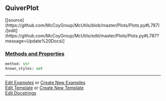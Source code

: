## <a id="McUtils.Plots.Plots.QuiverPlot">QuiverPlot</a> 
<div class="docs-source-link" markdown="1">
[[source](https://github.com/McCoyGroup/McUtils/blob/master/Plots/Plots.py#L787)/[edit](https://github.com/McCoyGroup/McUtils/edit/master/Plots/Plots.py#L787?message=Update%20Docs)]
</div>



<div class="collapsible-section">
 <div class="collapsible-section collapsible-section-header" markdown="1">
 
### <a class="collapse-link" data-toggle="collapse" href="#methods">Methods and Properties</a> <a class="float-right" data-toggle="collapse" href="#methods"><i class="fa fa-chevron-down"></i></a>

 </div>
 <div class="collapsible-section collapsible-section-body collapse" id="methods" markdown="1">

```python
method: str
known_styles: set
```


 </div>
</div>




___

[Edit Examples](https://github.com/McCoyGroup/McUtils/edit/gh-pages/ci/examples/McUtils/Plots/Plots/QuiverPlot.md) or 
[Create New Examples](https://github.com/McCoyGroup/McUtils/new/gh-pages/?filename=ci/examples/McUtils/Plots/Plots/QuiverPlot.md) <br/>
[Edit Template](https://github.com/McCoyGroup/McUtils/edit/gh-pages/ci/docs/McUtils/Plots/Plots/QuiverPlot.md) or 
[Create New Template](https://github.com/McCoyGroup/McUtils/new/gh-pages/?filename=ci/docs/templates/McUtils/Plots/Plots/QuiverPlot.md) <br/>
[Edit Docstrings](https://github.com/McCoyGroup/McUtils/edit/master/Plots/Plots.py#L787?message=Update%20Docs)